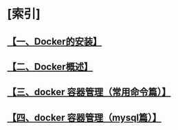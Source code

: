 # [索引]

## [【一、Docker的安装】](./docker0.md)

## [【二、Docker概述】](./docker1.md)

## [【三、docker 容器管理（常用命令篇）】](./docker2.md)

## [【四、docker 容器管理（mysql篇）】](./docker3.md)
